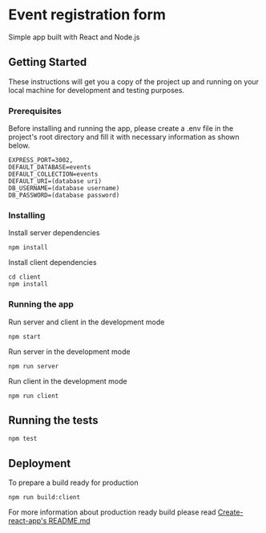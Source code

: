 # Event registration form

Simple app built with React and Node.js

## Getting Started

These instructions will get you a copy of the project up and running on your local machine for development and testing purposes.

### Prerequisites

Before installing and running the app, please create a .env file in the project's root directory and fill it with necessary information as shown below.

```
EXPRESS_PORT=3002,
DEFAULT_DATABASE=events
DEFAULT_COLLECTION=events
DEFAULT_URI=(database uri)
DB_USERNAME=(database username)
DB_PASSWORD=(database password)
```

### Installing

Install server dependencies

```
npm install
```

Install client dependencies

```
cd client
npm install
```

### Running the app
Run server and client in the development mode

```
npm start
```

Run server in the development mode
```
npm run server
```

Run client in the development mode
```
npm run client
```

## Running the tests
```
npm test
```

## Deployment

To prepare a build ready for production
```
npm run build:client
```

For more information about production ready build please read [Create-react-app's README.md](/client/README.md)
